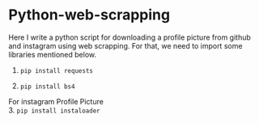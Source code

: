 # Python-web-scrapping
Here I write a python script for downloading a profile picture from github and instagram using web scrapping.
For that, we need to import some libraries mentioned below.
1. ```pip install requests```  
 
2. ```pip install bs4```

For instagram Profile Picture  
3. ```pip install instaloader ```
